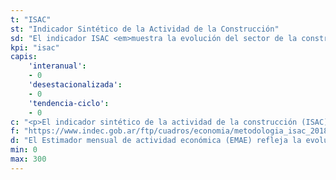 ```yaml
---
t: "ISAC"
st: "Indicador Sintético de la Actividad de la Construcción"
sd: "El indicador ISAC <em>muestra la evolución del sector de la construcción</em> tomando como referencia los consumos aparentes de insumos requeridos en la actividad. "
kpi: "isac"
capis:
    'interanual':
    - 0
    'desestacionalizada':
    - 0
    'tendencia-ciclo':
    - 0        
c: "<p>El indicador sintético de la actividad de la construcción (ISAC) muestra la evolución del sector tomando como referencia los consumos aparentes de insumos requeridos en la construcción. El consumo aparente se calcula como la suma de los despachos al mercado interno de producción nacional mas las importaciones para cada uno de los insumos que componen el indice general del ISAC.</p><p>La publicación incluye la serie original (números índice, variación porcentual respecto al mismo mes del año an- terior y variación porcentual acumulada), la serie desestacionalizada y la serie tendencia-ciclo (números índice y variación respecto al mes inmediato anterior) del ISAC. </p><p>Para el calculo del ISAC se consideran, en términos de volumen físico, los insumos: Asfalto, Cales, Cemento Portland, Grifería, Hierro redondo y aceros para la construcción, Hormigón elaborado, Ladrillos huecos, Mosaicos graníticos y cacareos, Pinturas para la construcción, Pisos y revestimientos cerámicos, Placas de yeso, Sanitarios de cerámica, Tubos de acero sin costura, Vidrio plano para la construcción y Yeso.</p>"
f: "https://www.indec.gob.ar/ftp/cuadros/economia/metodologia_isac_2018.pdf"
d: "El Estimador mensual de actividad económica (EMAE) refleja la evolución mensual de la actividad económica del conjunto de los sectores productivos a nivel nacional. Este indicador permite anticipar las tasas de variación del producto interno bruto (PIB) trimestral."
min: 0
max: 300
---
```


 
 